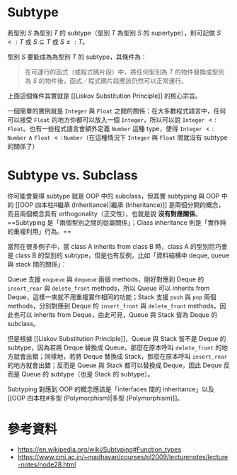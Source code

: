# Subtype

若型別 $S$ 為型別 $T$ 的 subtype（型別 $T$ 為型別 $S$ 的 supertype），則可記做 $S<:T$ 或 $S \subseteq T$ 或 $S \leq: T$。

型別 $S$ 要能成為為型別 $T$ 的 subtype，其條件為：

>在可運行的函式（或程式碼片段）中，將任何型別為 $T$ 的物件替換成型別為 $S$ 的物件後，函式／程式碼片段應該仍然可以正常運行。

上面這個條件其實就是 [[Liskov Substitution Principle]] 的核心宗旨。

一個簡單的實例就是 `Integer` 與 `Float` 之間的關係：在大多數程式語言中，任何可以接受 `Float` 的地方你都可以放入一個 `Integer`，所以可以說 `Integer` $<:$ `Float`。也有一些程式語言會額外定義 `Number` 這種 type，使得 `Integer` $<:$ `Number` $\wedge$ `Float` $<:$ `Number`（在這種情況下 `Integer` 與 `Float` 間就沒有 subtype 的關係了）

# Subtype vs. Subclass

你可能會覺得 subtype 就是 OOP 中的 subclass，但其實 subtyping 與 OOP 中的 [[OOP 四本柱#繼承 (Inheritance)|繼承 (Inheritance)]] 是兩個分開的概念，而且兩個概念具有 orthogonality（正交性），也就是說 **沒有對應關係**。==Subtyping 是「兩個型別之間的從屬關係」；Class inheritance 則是「實作時的重複利用」行為。==

當然在很多例子中，當 class A inherits from class B 時，class A 的型別恰巧會是 class B 的型別的 subtype，但是也有反例，比如「資料結構中 deque, queue 與 stack 間的關係」：

Queue 支援 `enqueue` 與 `dequeue` 兩個 methods，剛好對應到 Deque 的 `insert_rear` 與 `delete_front` methods，所以 Queue 可以 inherits from Deque，這樣一來就不用重複實作相同的功能；Stack 支援 `push` 與 `pop` 兩個 methods，分別對應到 Deque 的 `insert_front` 與 `delete_front` methods，因此也可以 inherits from Deque，由此可見，Queue 與 Stack 皆為 Deque 的 subclass。

但是根據 [[Liskov Substitution Principle]]，Queue 與 Stack 皆不是 Deque 的 subtype，因為若將 Deque 替換成 Queue，那麼在原本呼叫 `delete_front` 的地方就會出錯；同樣地，若將 Deque 替換成 Stack，那麼在原本呼叫 `insert_rear` 的地方就會出錯；反而是 Queue 與 Stack 都可以替換成 Deque，因此 Deque 反而是 Queue 的 subtype（也是 Stack 的 subtype）。

Subtyping 對應到 OOP 的概念應該是「interfaces 間的 inheritance」以及[[OOP 四本柱#多型 (Polymorphism)|多型 (Polymorphism)]]。

# 參考資料

- <https://en.wikipedia.org/wiki/Subtyping#Function_types>
- <https://www.cmi.ac.in/~madhavan/courses/pl2009/lecturenotes/lecture-notes/node28.html>
